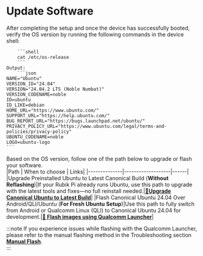 # Update Software

After completing the setup and once the device has successfully booted, verify the OS version by running the following commands in the device shell:

        ```shell
        cat /etc/os-release 
        ```
    Output: 
        ```json
    NAME="Ubuntu"
    VERSION_ID="24.04"
    VERSION="24.04.2 LTS (Noble Numbat)"
    VERSION_CODENAME=noble
    ID=ubuntu
    ID_LIKE=debian
    HOME_URL="https://www.ubuntu.com/"
    SUPPORT_URL="https://help.ubuntu.com/"
    BUG_REPORT_URL="https://bugs.launchpad.net/ubuntu/"
    PRIVACY_POLICY_URL="https://www.ubuntu.com/legal/terms-and-policies/privacy-policy"
    UBUNTU_CODENAME=noble
    LOGO=ubuntu-logo
    ```

Based on the OS version, follow one of the path below to upgrade or flash your software.  
|Path          | When to choose           | Links|
|--------------|-------------------|------|
|Upgrade Preinstalled Ubuntu to Latest Canonical Build (**Without Reflashing**)|If your Rubik Pi already runs Ubuntu, use this path to upgrade with the latest tools and fixes—no full reinstall needed.|[**🔗Upgrade Canonical Ubuntu to Latest Build**](../3.Update-Software/3.1.upgrade-ubuntu.md)|
|Flash Canonical Ubuntu 24.04 Over Android/QLI/Ubuntu (**For Fresh Ubuntu Setup**)|Use this path to fully switch from Android or Qualcomm Linux (QLI) to Canonical Ubuntu 24.04 for development.|[**🔗 Flash images using Qualcomm Launcher**](../3.Update-Software/3.2.Flash-using-Qualcomm-Launcher.md)|


:::note
If you experience issues while flashing with the Qualcomm Launcher, please refer to the manual flashing method in the Troubleshooting section [**Manual Flash**](../11.Troubleshooting/11.1.flash-over-android.md).  
:::
